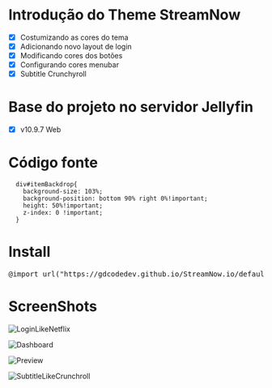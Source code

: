 # Introdução do Theme StreamNow
- [x] Costumizando as cores do tema
- [x] Adicionando novo layout de login
- [x] Modificando cores dos botões
- [x] Configurando cores menubar
- [x] Subtitle Crunchyroll

# Base do projeto no servidor Jellyfin

- [x] v10.9.7 Web

# Código fonte 
```
  div#itemBackdrop{
    background-size: 103%;
    background-position: bottom 90% right 0%!important;
    height: 50%!important;
    z-index: 0 !important;
  }
```
# Install


<div class="highlight highlight-source-css"><pre><span class="pl-k">@import</span> <span class="pl-en">url</span>(<span class="pl-s">"https://gdcodedev.github.io/StreamNow.io/default_style.css"</span>);</pre></div>

# ScreenShots

![LoginLikeNetflix](https://github.com/gdcodedev/ZonePlayDefaultCss.io/assets/65917790/fd97ab05-d2e0-49d9-bf09-6a82dcfea9de)


![Dashboard](https://github.com/gdcodedev/ZonePlayDefaultCss.io/assets/65917790/5f2a7123-45e9-4c68-88c7-69b297d09b81)

![Preview](https://github.com/gdcodedev/ZonePlayDefaultCss.io/assets/65917790/c51a63c9-7940-49c5-a853-ec3e41e783a7)

![SubtitleLikeCrunchroll](https://github.com/gdcodedev/ZonePlayDefaultCss.io/assets/65917790/64aae300-cffa-45b1-9b77-27a488cd6ef7)




